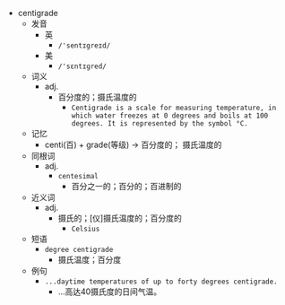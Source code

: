 - centigrade
  - 发音
    - 英
      - `/'sentɪgreɪd/`
    - 美
      - `/'sɛntɪɡred/`
  - 词义
    - adj.
      - 百分度的；摄氏温度的
        - `Centigrade is a scale for measuring temperature, in which water freezes at 0 degrees and boils at 100 degrees. It is represented by the symbol °C. `
  - 记忆
    - centi(百) + grade(等级) → 百分度的； 摄氏温度的
  - 同根词
    - adj.
      - `centesimal`
        - 百分之一的；百分的；百进制的
  - 近义词
    - adj.
      - 摄氏的；[仪]摄氏温度的；百分度的
        - `Celsius`
  - 短语
    - `degree centigrade`
      - 摄氏温度；百分度 
  - 例句
    - `...daytime temperatures of up to forty degrees centigrade.`
      - …高达40摄氏度的日间气温。

